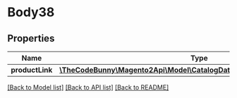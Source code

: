 # Body38

## Properties
Name | Type | Description | Notes
------------ | ------------- | ------------- | -------------
**productLink** | [**\TheCodeBunny\Magento2Api\Model\CatalogDataCategoryProductLinkInterface**](CatalogDataCategoryProductLinkInterface.md) |  | 

[[Back to Model list]](../README.md#documentation-for-models) [[Back to API list]](../README.md#documentation-for-api-endpoints) [[Back to README]](../README.md)


